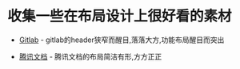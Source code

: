 # 收集一些在布局设计上很好看的素材

- [Gitlab](https://gitlab.com/) - gitlab的header狭窄而醒目,落落大方,功能布局醒目而突出

- [腾讯文档](https://docs.qq.com/desktop) - 腾讯文档的布局简洁有形,方方正正
